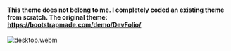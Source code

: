 #### This theme does not belong to me. I completely coded an existing theme from scratch. The original theme: https://bootstrapmade.com/demo/DevFolio/

![desktop.webm](https://github.com/eduarf/portfolio-02/assets/60576837/4b4fb026-239c-4bc2-85df-c4e9fcea5937)
